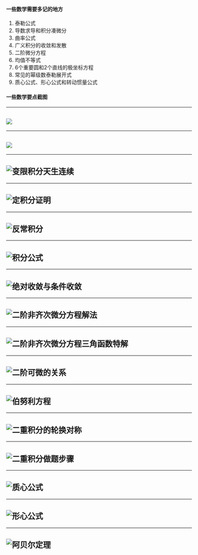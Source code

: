 #### 一些数学需要多记的地方

1. 泰勒公式
2. 导数求导和积分凑微分
3. 曲率公式
4. 广义积分的收敛和发散
5. 二阶微分方程
6. 均值不等式
7. 6个重要圆和2个直线的极坐标方程
8. 常见的幂级数泰勒展开式
9. 质心公式、形心公式和转动惯量公式

#### 一些数学要点截图

---
![](img/1.png)
---

---
![](img/2.png)
---

---
![变限积分天生连续](img/3.png)
---

---
![定积分证明](img/4.png)
---

---
![反常积分](img/5.png)
---

---
![积分公式](img/6.png)
---

---
![绝对收敛与条件收敛](img/8.png)
---

---
![二阶非齐次微分方程解法](img/9.png)
---

---
![二阶非齐次微分方程三角函数特解](img/10.png)
-----

---
![二阶可微的关系](img/11.png)
-----

---
![伯努利方程](img/12.png)
-----

---
![二重积分的轮换对称](img/13.png)
-----

---
![二重积分做题步骤](img/15.png)
-----

---
![质心公式](img/16.png)
-----

---
![形心公式](img/17.png)
-----

---
![阿贝尔定理](img/20.png)
-----
